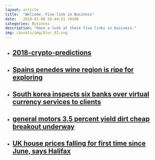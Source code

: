 ```yaml
---
layout: article
title:  "Welcome. Five-link in Business"
date:   2018-01-08 10:44:21 +0100
categories: Business
description: "Have a look at these five links in business."
img: /assets/img/blur_01.svg
---
```



<ul>
    <li>
        <a href="https://www.forbes.com/sites/lawrencewintermeyer/2018/01/07/my-2018-crypto-predictions/#6c193ec6b718" target="_blank"><h2>2018-crypto-predictions</h2>
        </a>
    </li>
    <li>
        <a href="https://www.forbes.com/sites/tmullen/2018/01/08/spains-penedes-wine-region-is-ripe-for-exploring/#1453e6a43910" target="_blank"><h2>Spains penedes wine region is ripe for exploring</h2>
        </a>
    </li>
    <li>
        <a href="https://www.reuters.com/article/us-southkorea-bitcoin/south-korea-inspects-six-banks-over-virtual-currency-services-to-clients-idUSKBN1EX0BG" target="_blank"><h2>South korea inspects six banks over virtual currency services to clients</h2>
        </a>
    </li>
    <li>
        <a href="https://seekingalpha.com/article/4135796-general-motors-3_5-percent-yield-dirt-cheap-breakout-underway" target="_blank"><h2>general motors 3.5 percent yield dirt cheap breakout underway</h2>
        </a>
    </li>
    <li>
        <a href="https://www.theguardian.com/money/2018/jan/08/uk-house-prices-fall-halifax-wages-buyers" target="_blank"><h2>UK house prices falling for first time since June, says Halifax</h2>
        </a>
    </li>
</ul>
